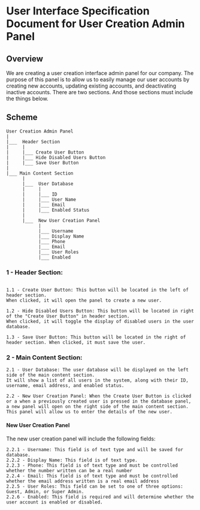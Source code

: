# User Interface Specification Document for User Creation Admin Panel

## Overview
We are creating a user creation interface admin panel for our company. The purpose of this panel is to allow us to easily manage our user accounts by creating new accounts, updating existing accounts, and deactivating inactive accounts. There are two sections. And those sections must include the things below.

## Scheme

```
User Creation Admin Panel
|
|___  Header Section
|     |
|     |___ Create User Button
|     |___ Hide Disabled Users Button
|     |___ Save User Button
|
|___ Main Content Section
      |
      |___  User Database
      |     |
      |     |___ ID
      |     |___ User Name
      |     |___ Email
      |     |___ Enabled Status
      |
      |___  New User Creation Panel
            |
            |___ Username
            |___ Display Name
            |___ Phone
            |___ Email
            |___ User Roles
            |___ Enabled
```

### 1 - Header Section:

```

1.1 - Create User Button: This button will be located in the left of header section.
When clicked, it will open the panel to create a new user.

1.2 - Hide Disabled Users Button: This button will be located in right of the "Create User Button" in header section.
When clicked, it will toggle the display of disabled users in the user database.

1.3 - Save User Button: This button will be located in the right of header section. When clicked, it must save the user.

```

### 2 - Main Content Section:

```
2.1 - User Database: The user database will be displayed on the left side of the main content section.
It will show a list of all users in the system, along with their ID, username, email address, and enabled status.

2.2 - New User Creation Panel: When the Create User Button is clicked or a when a previously created user is pressed in the database panel,
a new panel will open on the right side of the main content section.
This panel will allow us to enter the details of the new user.

```

#### New User Creation Panel

The new user creation panel will include the following fields:

```
2.2.1 - Username: This field is of text type and will be saved for database.
2.2.2 - Display Name: This field is of text type.
2.2.3 - Phone: This field is of text type and must be controlled whether the number written can be a real number
2.2.4 - Email: This field is of text type and must be controlled whether the email address written is a real email address
2.2.5 - User Roles: This field can be set to one of three options: Guest, Admin, or Super Admin.
2.2.6 - Enabled: This field is required and will determine whether the user account is enabled or disabled.
```
